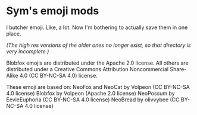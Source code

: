 # Sym's emoji mods

I butcher emoji. Like, a lot. Now I'm bothering to actually save them in one place.

*(The high res versions of the older ones no longer exist, so that directory is very incomplete.)*

Blobfox emojis are distributed under the Apache 2.0 license. All others are distributed under a Creative Commons Attribution Noncommercial Share-Alike 4.0 (CC BY-NC-SA 4.0) license.

These emoji are based on:
NeoFox and NeoCat by Volpeon (CC BY-NC-SA 4.0 license)
Blobfox by Volpeon (Apache 2.0 license)
NeoPossum by EevieEuphoria (CC BY-NC-SA 4.0 license)
NeoBread by olivvybee (CC BY-NC-SA 4.0 license)
